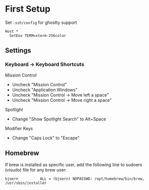 # First Setup

Set `.ssh/config` for ghostty support
```
Host *
  SetEnv TERM=xterm-256color
```

## Settings

### Keyboard -> Keyboard Shortcuts

Mission Control
* Uncheck "Mission Control"
* Uncheck "Application Windows"
* Uncheck "Mission Control -> Move left a space"
* Uncheck "Mission Control -> Move right a space"

Spotlight
* Change "Show Spotlight Search" to Alt+Space

Modifier Keys
* Change "Caps Lock" to "Escape"

## Homebrew

If brew is installed as specific user, add the following line to sudoers (visudo) file for any brew user:
```
bjoern          ALL = (bjoern) NOPASSWD: /opt/homebrew/bin/brew, /usr/sbin/installer
```